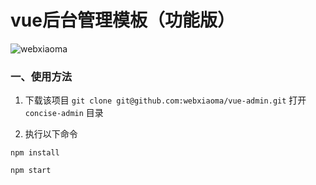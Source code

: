 # vue后台管理模板（功能版）

![webxiaoma](https://camo.githubusercontent.com/e43a07bf4ca1ffa4f148fc3018fd4ab424272dd4/68747470733a2f2f7765627869616f6d612e6769746875622e696f2f6f746865722f6d616e6f6e672e6a7067)
### 一、使用方法

1. 下载该项目 `git clone git@github.com:webxiaoma/vue-admin.git` 打开 `concise-admin` 目录

2. 执行以下命令

```
npm install

npm start
```

